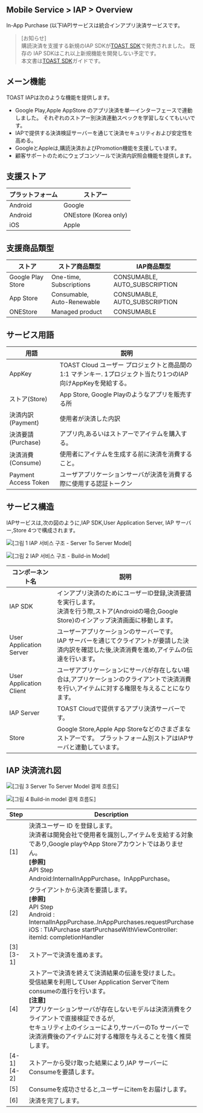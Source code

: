 ## Mobile Service > IAP > Overview

In-App Purchase (以下IAP)サービスは統合インアプリ決済サービスです。


> [お知らせ]<br>
> 購読決済を支援する新規のIAP SDKが[TOAST SDK](http://docs.toast.com/ko/TOAST/ko/toast-sdk/overview/)で発売されました。
> 既存の IAP SDKはこれ以上新規機能を開発しない予定です。<br>
> 本文書は[TOAST SDK](http://docs.toast.com/ko/TOAST/ko/toast-sdk/overview/)ガイドです。


## メーン機能

TOAST IAPは次のような機能を提供します。

* Google Play,Apple AppStore のアプリ決済を単一インターフェースで連動しました。
それぞれのストアー別決済連動スペックを学習しなくてもいいです。
* IAPで提供する決済検証サーバーを通じて決済セキュリティおよび安定性を高める。
* GoogleとAppleは,購読決済およびPromotion機能を支援しています。
* 顧客サポートのためにウェブコンソールで決済内訳照会機能を提供します。

## 支援ストア

| プラットフォーム | ストアー |
| --- | --- |
| Android | Google |
| Android | ONEstore (Korea only)|
| iOS | Apple |

## 支援商品類型

| ストア | ストア商品類型| IAP商品類型|    
|---|---|---|
| Google Play Store| One-time, Subscriptions | CONSUMABLE, AUTO_SUBSCRIPTION |
| App Store| Consumable, Auto-Renewable | CONSUMABLE, AUTO_SUBSCRIPTION |
| ONEStore|	Managed product | CONSUMABLE|

## サービス用語

| 用語 | 説明 |
| --- | --- |
| AppKey | TOAST Cloud ユーザー プロジェクトと商品間の1:1 マチンキー. 1プロジェクト当たり1つのIAP向けAppKeyを発給する。 |
| ストア(Store) | App Store, Google Playのようなアプリを販売する所 |
| 決済内訳(Payment) | 使用者が決済した内訳 |
| 決済要請(Purchase) | アプリ内,あるいはストアーでアイテムを購入する。 |
| 決済消費(Consume) | 使用者にアイテムを生成する前に決済を消費すること。 |
| Payment Access Token | ユーザアプリケーションサーバが決済を消費する際に使用する認証トークン |

## サービス構造

IAPサービスは,次の図のように,IAP SDK,User Application Server, IAP サーバー,Store 4つで構成されます。

![[그림 1 IAP 서비스 구조 - Server To Server Model]](http://static.toastoven.net/prod_iap/iap_n_1.png)


![[그림 2 IAP 서비스 구조 - Build-in Model]](http://static.toastoven.net/prod_iap/iap_n_23.png)


| コンポーネント名 | 説明 |
| ----- | --- |
| IAP SDK | インアプリ決済のためにユーザーID登録,決済要請を実行します。 <br> 決済を行う際,ストア(Androidの場合,Google Store)のインアップ決済画面に移動します。 |
| User Application Server | ユーザーアプリケーションのサーバーです。 <br> IAP サーバーを通じてクライアントが要請した決済内訳を確認した後,決済消費を進め,アイテムの伝達を行います。 |
| User Application Client | ユーザアプリケーションにサーバが存在しない場合は,アプリケーションのクライアントで決済消費を行い,アイテムに対する権限を与えることになります。 |
| IAP Server | TOAST Cloudで提供するアプリ決済サーバーです。|
| Store | Google Store,Apple App Storeなどのさまざまなストアーです。 プラットフォーム別ストアはIAPサーバと連動しています。 |


## IAP 決済流れ図


![[그림 3 Server To Server Model 결제 흐름도]](http://static.toastoven.net/prod_iap/iap_n_28.png)


![[그림 4 Build-in model 결제 흐름도]](http://static.toastoven.net/prod_iap/iap_n_29.png)


| Step | Description |
| ---------- | ----------- |
| [1] | 決済ユーザー ID を登録します。 <br>決済者は開発会社で使用者を識別し,アイテムを支給する対象であり,Google playやApp Storeアカウントではありません。<br>**[参照]**<br>API Step<br>Android:InternalInAppPurchase。InAppPurchase。 |
| [2] | クライアントから決済を要請します。<br>**[参照]** <br>API Step<br>Android : InternalInAppPurchase..InAppPurchases.requestPurchase<br>iOS : TIAPurchase startPurchaseWithViewController: itemId: completionHandler |
| [3]<br>[3-1] | ストアーで決済を進めます。 |
| [4] | ストアーで決済を終えて決済結果の伝達を受けました。<br> 受信結果を利用してUser Application Serverでitem consumeの進行を行います。<br>**[注意]** <br>アプリケーションサーバが存在しないモデルは決済消費をクライアントで直接検証できるが, <br/> セキュリティ上のイシューにより,サーバーのTo サーバーで決済消費後のアイテムに対する権限を与えることを強く推奨します。 |
| [4-1]<br>[4-2] | ストアーから受け取った結果により,IAP サーバーにConsumeを要請します。 |
| [5] | Consumeを成功させると,ユーザーにitemをお届けします。 |
| [6] | 決済を完了します。 |
